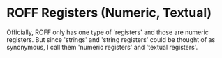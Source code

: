 # ROFF Registers (Numeric, Textual)

Officially, ROFF only has one type of 'registers' and those are numeric registers. But since 'strings' and 'string registers' could be thought of as synonymous, I call them 'numeric registers' and 'textual registers'.
